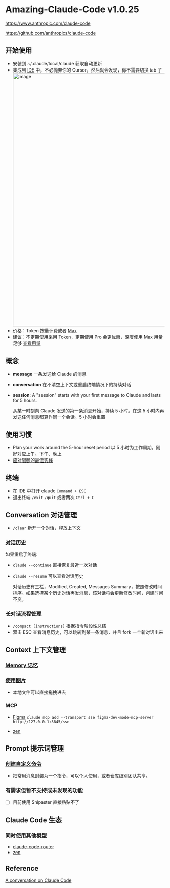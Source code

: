 # Amazing-Claude-Code v1.0.25

https://www.anthropic.com/claude-code

https://github.com/anthropics/claude-code

## 开始使用

- 安装到 ~/.claude/local/claude 获取自动更新
- 集成到 [IDE](https://docs.anthropic.com/en/docs/claude-code/ide-integrations) 中，不必抛弃你的 Cursor，然后就会发现，你不需要切换 tab 了
  <img width="799" alt="image" src="https://github.com/user-attachments/assets/ffa95410-3c06-4766-ae2d-b6ff79ee53b3" />
- 价格：Token 按量计费或者 [Max](https://support.anthropic.com/en/articles/11014257-about-claude-s-max-plan-usage)
- 建议：不定期使用采用 Token，定期使用 Pro 会更优惠，深度使用 Max 用量足够 [查看用量](https://github.com/ryoppippi/ccusage)

## 概念
- **message** 一条发送给 Claude 的消息
- **conversation** 在不清空上下文或重启终端情况下的持续对话
- **session**: A "session" starts with your first message to Claude and lasts for 5 hours.

  从某一时刻向 Claude 发送的第一条消息开始，持续 5 小时。在这 5 小时内再发送任何消息都算作同一个会话。5 小时会重置

## 使用习惯
- Plan your work around the 5-hour reset period 以 5 小时为工作周期。刚好对应上午、下午、晚上 
- [应对限额的最佳实践](https://support.anthropic.com/en/articles/9797557-usage-limit-best-practices)

## 终端
- 在 IDE 中打开 claude `Command + ESC`
- 退出终端 `/exit` `/quit` 或者两次 `Ctrl + C`

## Conversation 对话管理

- `/clear` 新开一个对话，释放上下文

### [对话历史](https://docs.anthropic.com/en/docs/claude-code/tutorials#resume-previous-conversations)

如果重启了终端:

- `claude --continue` 直接恢复最近一次对话
- `claude --resume` 可以查看对话历史
  
  对话历史有三栏，Modified, Created, Messages Summary，按照修改时间排序。如果选择某个历史对话再发消息，该对话将会更新修改时间，创建时间不变。

### 长对话流程管理

- `/compact [instructions]` 根据指令阶段性总结
- 双击 ESC 查看消息历史，可以跳转到某一条消息，并且 fork 一个新对话出来

## Context 上下文管理

### [Memory 记忆](https://docs.anthropic.com/en/docs/claude-code/memory)

### [使用图片](https://docs.anthropic.com/en/docs/claude-code/tutorials#work-with-images)

- 本地文件可以直接拖拽进去

### MCP

- [Figma](https://help.figma.com/hc/en-us/articles/32132100833559-Guide-to-the-Dev-Mode-MCP-Server)
  `claude mcp add --transport sse figma-dev-mode-mcp-server http://127.0.0.1:3845/sse`

- [zen](https://github.com/BeehiveInnovations/zen-mcp-server)

## Prompt 提示词管理

### [创建自定义命令](https://docs.anthropic.com/en/docs/claude-code/tutorials#create-custom-slash-commands)

- 把常用消息封装为一个指令，可以个人使用，或者仓库级别团队共享。

### 有需求但暂不支持或未发现的功能

- [ ] 目前使用 Snipaster 直接粘贴不了

## Claude Code 生态

### 同时使用其他模型

- [claude-code-router](https://github.com/musistudio/claude-code-router)
- [zen](https://github.com/BeehiveInnovations/zen-mcp-server)

## Reference

[A conversation on Claude Code](https://www.youtube.com/watch?v=Yf_1w00qIKc)
